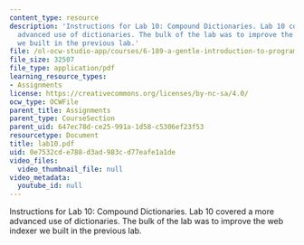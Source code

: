 ```yaml
---
content_type: resource
description: 'Instructions for Lab 10: Compound Dictionaries. Lab 10 covered a more
  advanced use of dictionaries. The bulk of the lab was to improve the web indexer
  we built in the previous lab.'
file: /ol-ocw-studio-app/courses/6-189-a-gentle-introduction-to-programming-using-python-january-iap-2008/0e7532cde788d3ad983cd77eafe1a1de_lab10.pdf
file_size: 32507
file_type: application/pdf
learning_resource_types:
- Assignments
license: https://creativecommons.org/licenses/by-nc-sa/4.0/
ocw_type: OCWFile
parent_title: Assignments
parent_type: CourseSection
parent_uid: 647ec78d-ce25-991a-1d58-c5306ef23f53
resourcetype: Document
title: lab10.pdf
uid: 0e7532cd-e788-d3ad-983c-d77eafe1a1de
video_files:
  video_thumbnail_file: null
video_metadata:
  youtube_id: null
---
```

Instructions for Lab 10: Compound Dictionaries. Lab 10 covered a more advanced use of dictionaries. The bulk of the lab was to improve the web indexer we built in the previous lab.